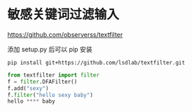 # 敏感关键词过滤输入

https://github.com/observerss/textfilter

添加 setup.py 后可以 pip 安装

`pip install git+https://github.com/lsdlab/textfilter.git`

```python
from textfilter import filter
f = filter.DFAFilter()
f.add("sexy")
f.filter("hello sexy baby")
hello **** baby
```
